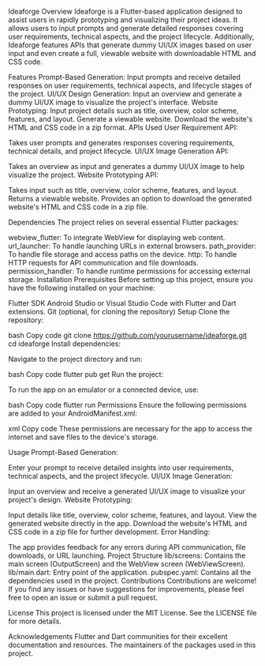 Ideaforge
Overview
Ideaforge is a Flutter-based application designed to assist users in rapidly prototyping and visualizing their project ideas. It allows users to input prompts and generate detailed responses covering user requirements, technical aspects, and the project lifecycle. Additionally, Ideaforge features APIs that generate dummy UI/UX images based on user input and even create a full, viewable website with downloadable HTML and CSS code.

Features
Prompt-Based Generation: Input prompts and receive detailed responses on user requirements, technical aspects, and lifecycle stages of the project.
UI/UX Design Generation: Input an overview and generate a dummy UI/UX image to visualize the project's interface.
Website Prototyping:
Input project details such as title, overview, color scheme, features, and layout.
Generate a viewable website.
Download the website's HTML and CSS code in a zip format.
APIs Used
User Requirement API:

Takes user prompts and generates responses covering requirements, technical details, and project lifecycle.
UI/UX Image Generation API:

Takes an overview as input and generates a dummy UI/UX image to help visualize the project.
Website Prototyping API:

Takes input such as title, overview, color scheme, features, and layout.
Returns a viewable website.
Provides an option to download the generated website's HTML and CSS code in a zip file.


Dependencies
The project relies on several essential Flutter packages:

webview_flutter: To integrate WebView for displaying web content.
url_launcher: To handle launching URLs in external browsers.
path_provider: To handle file storage and access paths on the device.
http: To handle HTTP requests for API communication and file downloads.
permission_handler: To handle runtime permissions for accessing external storage.
Installation
Prerequisites
Before setting up this project, ensure you have the following installed on your machine:

Flutter SDK
Android Studio or Visual Studio Code with Flutter and Dart extensions.
Git (optional, for cloning the repository)
Setup
Clone the repository:

bash
Copy code
git clone https://github.com/yourusername/ideaforge.git
cd ideaforge
Install dependencies:

Navigate to the project directory and run:

bash
Copy code
flutter pub get
Run the project:

To run the app on an emulator or a connected device, use:

bash
Copy code
flutter run
Permissions
Ensure the following permissions are added to your AndroidManifest.xml:

xml
Copy code
<uses-permission android:name="android.permission.INTERNET"/>
<uses-permission android:name="android.permission.WRITE_EXTERNAL_STORAGE"/>
<uses-permission android:name="android.permission.READ_EXTERNAL_STORAGE"/>
These permissions are necessary for the app to access the internet and save files to the device's storage.

Usage
Prompt-Based Generation:

Enter your prompt to receive detailed insights into user requirements, technical aspects, and the project lifecycle.
UI/UX Image Generation:

Input an overview and receive a generated UI/UX image to visualize your project's design.
Website Prototyping:

Input details like title, overview, color scheme, features, and layout.
View the generated website directly in the app.
Download the website's HTML and CSS code in a zip file for further development.
Error Handling:

The app provides feedback for any errors during API communication, file downloads, or URL launching.
Project Structure
lib/screens: Contains the main screen (OutputScreen) and the WebView screen (WebViewScreen).
lib/main.dart: Entry point of the application.
pubspec.yaml: Contains all the dependencies used in the project.
Contributions
Contributions are welcome! If you find any issues or have suggestions for improvements, please feel free to open an issue or submit a pull request.

License
This project is licensed under the MIT License. See the LICENSE file for more details.

Acknowledgements
Flutter and Dart communities for their excellent documentation and resources.
The maintainers of the packages used in this project.
